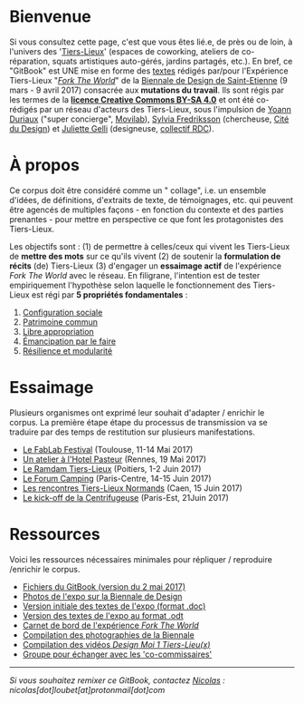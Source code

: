 # Bienvenue

Si vous consultez cette page, c'est que vous êtes lié.e, de près ou de loin, à l'univers des '[Tiers-Lieux](http://movilab.org/index.php?title=Définition_des_Tiers_Lieux)' \(espaces de coworking, ateliers de co-réparation,  squats artistiques auto-gérés, jardins partagés, etc.\). En bref, ce "GitBook" est UNE mise en forme des [textes](https://docs.google.com/document/u/1/d/11zSChvogyU0hkYCUwIkYdCknmw7_u45503250YfT71U/edit?ts=58861959) rédigés par/pour l'Expérience Tiers-Lieux "[_Fork The World_](https://archive.is/gkBhw)" de la [Biennale de Design de Saint-Etienne](http://www.biennale-design.com/saint-etienne/2017/fr/home/) \(9 mars - 9 avril 2017\) consacrée aux **mutations du travail**. Ils sont régis par les termes de la [**licence Creative Commons BY-SA 4.0**](https://creativecommons.org/licenses/by-sa/4.0/) et ont été co-rédigés par un réseau d'acteurs des Tiers-Lieux, sous l'impulsion de [Yoann Duriaux](http://www.yoann-duriaux.fr/) \("super concierge", [Movilab](http://movilab.org)\),  [Sylvia Fredriksson](https://www.sylviafredriksson.net/) \(chercheuse, [Cité du Design](http://www.citedudesign.com/fr/la-recherche/)\) et [Juliette Gelli](http://juliettegelli.fr/Juliette-Gelli) \(designeuse, [collectif RDC](https://vimeo.com/200720088)\).

# À propos

Ce corpus doit être considéré comme un " collage", i.e.  un ensemble d'idées,  de définitions, d'extraits de texte, de témoignages, etc. qui peuvent être agencés de multiples façons - en fonction du contexte et des parties prenantes - pour mettre en perspective ce que font les protagonistes des Tiers-Lieux.

Les objectifs sont : \(1\) de permettre à celles/ceux qui vivent les Tiers-Lieux de **mettre des mots** sur ce qu'ils vivent \(2\) de soutenir la **formulation de récits** \(de\) Tiers-Lieux \(3\) d'engager un **essaimage actif** de l'expérience _Fork The World_ avec le réseau. En filigrane, l'intention est de tester empiriquement l'hypothèse selon laquelle le fonctionnement des Tiers-Lieux est régi par **5 propriétés fondamentales** :

1. [Configuration sociale](https://nicolasloubet.gitbooks.io/fork-the-world/content/chapter4/configuration-sociale.html)
2. [Patrimoine commun](https://nicolasloubet.gitbooks.io/fork-the-world/content/chapter4/patrimoine-commun.html)
3. [Libre appropriation](https://nicolasloubet.gitbooks.io/fork-the-world/content/chapter4/libre-appropriation.html)
4. [Émancipation par le faire](https://nicolasloubet.gitbooks.io/fork-the-world/content/chapter4/emancipation-par-le-faire.html)
5. [Résilience et modularité](https://nicolasloubet.gitbooks.io/fork-the-world/content/chapter4/resilience-et-modularite.html)

# Essaimage

Plusieurs organismes ont exprimé leur souhait d'adapter / enrichir le corpus. La première étape étape du processus de transmission va se traduire par des temps de restitution sur plusieurs manifestations.

* [Le FabLab Festival](https://www.gitbook.com/book/nicolasloubet/fork-the-world/edit#) \(Toulouse, 11-14 Mai 2017\)
* [Un atelier à l'Hotel Pasteur](https://bimestriel.framapad.org/p/GouvernancePasteur) \(Rennes, 19 Mai 2017\)
* [Le Ramdam Tiers-Lieux](http://grandramdam.net) \(Poitiers, 1-2 Juin 2017\)
* [Le Forum Camping](https://drive.google.com/file/d/0BwTBzng3rgljX1ZLR1dYNWJROW8/view) \(Paris-Centre, 14-15 Juin 2017\)
* [Les rencontres Tiers-Lieux Normands](https://docs.google.com/document/d/1soe0gg5ZOcbTIm7yJ5mscetj3qsBp850ewDoqcPYbkU/edit) \(Caen, 15 Juin 2017\)
* [Le kick-off de la Centrifugeuse](https://www.gitbook.com/book/nicolasloubet/fork-the-world/edit#) \(Paris-Est, 21Juin 2017\)

# Ressources

Voici les ressources nécessaires minimales pour répliquer / reproduire /enrichir le corpus.

* [Fichiers du GitBook \(version du 2 mai 2017\)](https://frama.link/BiennaleDesign17-ForkTheWorld-GitBook)
* [Photos de l'expo sur la Biennale de Design](https://frama.link/BiennaleDesign17-ForkTheWorld-Exposition)
* [Version initiale des textes de l'expo \(format .doc\)](https://frama.link/BiennaleDesign17-ForkTheWorld-Expo)
* [Version des textes de l'expo au format .odt](https://frama.link/BiennaleDesign17-ForkTheWorld-Textes)
* [Carnet de bord de l'expérience _Fork The World_](http://frama.link/BiennaleDesign17-ForkTheWorld)
* [Compilation des photographies de la Biennale](https://www.sharypic.com/yii1053jns2jfnd6/all)
* [Compilation des vidéos _Design Moi 1 Tiers-Lieu\(x\)_](https://www.youtube.com/channel/UCjGNiNS1hk23M0vAQCE_fIg/videos)
* [Groupe pour échanger avec les 'co-commissaires'](https://telegram.me/forktheworld)

---

_Si vous souhaitez remixer ce GitBook, contactez _[_Nicolas_](https://github.com/nicolasloubet)_ : nicolas\[dot\]loubet\[at\]protonmail\[dot\]com_

